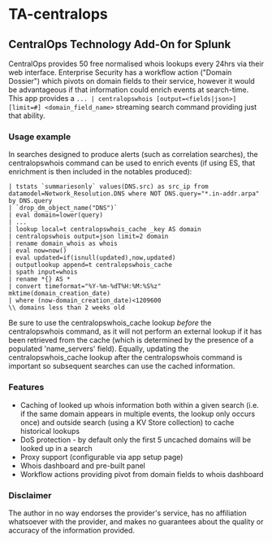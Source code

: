 # TA-centralops

## CentralOps Technology Add-On for Splunk

CentralOps provides 50 free normalised whois lookups every 24hrs via their web interface. Enterprise Security has a workflow action ("Domain Dossier") which pivots on domain fields to their service, however it would be advantageous if that information could enrich events at search-time. This app provides a `... | centralopswhois [output=<fields|json>] [limit=#] <domain_field_name>` streaming search command providing just that ability.

### Usage example

In searches designed to produce alerts (such as correlation searches), the centralopswhois command can be used to enrich events (if using ES, that enrichment is then included in the notables produced):

    | tstats `summariesonly` values(DNS.src) as src_ip from datamodel=Network_Resolution.DNS where NOT DNS.query="*.in-addr.arpa" by DNS.query
    | `drop_dm_object_name("DNS")`
    | eval domain=lower(query)
    | ...
    | lookup local=t centralopswhois_cache _key AS domain
    | centralopswhois output=json limit=2 domain
    | rename domain_whois as whois
    | eval now=now()
    | eval updated=if(isnull(updated),now,updated)
    | outputlookup append=t centralopswhois_cache
    | spath input=whois
    | rename *{} AS *
    | convert timeformat="%Y-%m-%dT%H:%M:%S%z" mktime(domain_creation_date)
    | where (now-domain_creation_date)<1209600                                \\ domains less than 2 weeks old

Be sure to use the centralopswhois_cache lookup *before* the centralopswhois command, as it will not perform an external lookup if it has been retrieved from the cache (which is determined by the presence of a populated 'name_servers' field). Equally, updating the centralopswhois_cache lookup after the centralopswhois command is important so subsequent searches can use the cached information.

### Features

- Caching of looked up whois information both within a given search (i.e. if the same domain appears in multiple events, the lookup only occurs once) and outside search (using a KV Store collection) to cache historical lookups
- DoS protection - by default only the first 5 uncached domains will be looked up in a search
- Proxy support (configurable via app setup page)
- Whois dashboard and pre-built panel
- Workflow actions providing pivot from domain fields to whois dashboard

### Disclaimer

The author in no way endorses the provider's service, has no affiliation whatsoever with the provider, and makes no guarantees about the quality or accuracy of the information provided.
